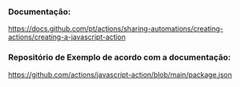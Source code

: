 ### Documentação:

https://docs.github.com/pt/actions/sharing-automations/creating-actions/creating-a-javascript-action

### Repositório de Exemplo de acordo com a documentação:

https://github.com/actions/javascript-action/blob/main/package.json
